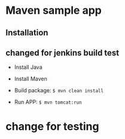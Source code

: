 # Maven sample app

## Installation
## changed for jenkins build test 

- Install Java
- Install Maven

- Build package: `$ mvn clean install`

- Run APP: `$ mvn tomcat:run`
  

# change for testing